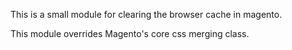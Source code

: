 This is a small module for clearing the browser cache in magento.

This module overrides Magento's core css merging class.
